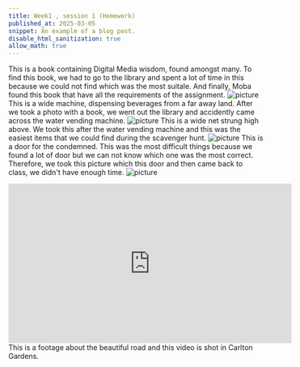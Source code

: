 ```yaml
---
title: Week1 , session 1 (Homework)
published_at: 2025-03-05
snippet: An example of a blog post.
disable_html_sanitization: true
allow_math: true
---
```

This is a book containing Digital Media wisdom, found amongst many. To find this book, we had to go to the library and spent a lot of time in this because we could not find which was the most suitale. And finally, Moba found this book that have all the requirements of the assignment.
![picture](IMG_2021.webp)
This is a wide machine, dispensing beverages from a far away land. After we took a photo with a book, we went out the library and accidently came across the water vending machine.
![picture](IMG_2022.webp)
This is a wide net strung high above. We took this after the water vending machine and this was the easiest items that we could find during the scavenger hunt.
![picture](IMG_2023.webp)
This is a door for the condemned. This was the most difficult things because we found a lot of door but we can not know which one was the most correct. Therefore, we took this picture which this door and then came back to class, we didn't have enough time.
![picture](IMG_2024.webp)
<iframe width="560" height="315" src="https://www.youtube.com/embed/y__gPx6Uj5g?si=lzWcQ1cpQ1Wb8i6d" title="YouTube video player" frameborder="0" allow="accelerometer; autoplay; clipboard-write; encrypted-media; gyroscope; picture-in-picture; web-share" referrerpolicy="strict-origin-when-cross-origin" allowfullscreen></iframe>
This is a footage about the beautiful road and this video is shot in Carlton Gardens.